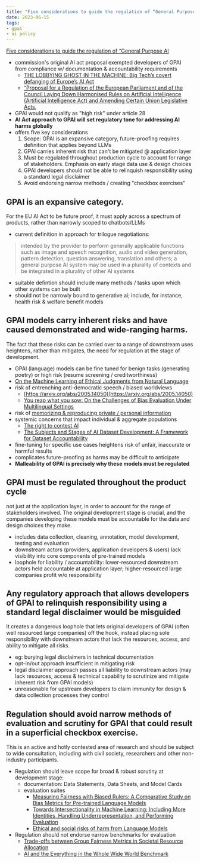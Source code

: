 ```yaml
---
title: "Five considerations to guide the regulation of “General Purpose AI” in the EU’s AI Act"
date: 2023-06-15
tags:
- gpai
- ai policy
---
```

[Five considerations to guide the regulation of “General Purpose AI](https://www.washingtonpost.com/documents/523e5232-7996-47c6-b502-ed5e1a385ea8.pdf)

- commission's original AI act proposal exempted developers of GPAI from compliance w/ documentation & accountability requirements
	- [THE LOBBYING GHOST IN THE MACHINE: Big Tech’s covert defanging of Europe’s AI Act](https://corporateeurope.org/sites/default/files/2023-02/The%20Lobbying%20Ghost%20in%20the%20Machine.pdf)
	- [“Proposal for a Regulation of the European Parliament and of the Council Laying Down Harmonised Rules on Artificial Intelligence (Artificial Intelligence Act) and Amending Certain Union Legislative Acts,](https://eur-lex.europa.eu/legal-content/EN/TXT/?uri=celex:52021PC0206)
- GPAI would not qualify as "high risk" under article 28
- **AI Act approach to GPAI will set regulatory tone for addressing AI harms globally**
- offers five key considerations
	1. Scope: GPAI is an expansive category, future-proofing requires definition that applies beyond LLMs
	2. GPAI carries inherent risk that can't be mitigated @ application layer
	3. Must be regulated throughout production cycle to account for range of stakeholders. Emphasis on early stage data use & design choices
	4. GPAI developers should not be able to relinquish responsibility using a standard legal disclaimer
	5. Avoid endorsing narrow methods / creating "checkbox exercises"
## GPAI is an expansive category.  

For the EU AI Act to be future proof, it must apply across a spectrum of products, rather than narrowly scoped to chatbots/LLMs
- current definition in approach for trilogue negotiations:
> intended by the provider to perform generally applicable functions such as image and speech recognition, audio and video generation, pattern detection, question answering, translation and others; a general purpose AI system may be used in a plurality of contexts and be integrated in a plurality of other AI systems
- suitable defintion should include many methods / tasks upon which other systems can be built
- should not be narrowly bound to generative ai; include, for instance, health risk & welfare benefit models

## GPAI models carry inherent risks and have caused demonstrated and wide-ranging harms.

The fact that these risks can be carried over to a range of downstream uses heightens, rather than mitigates, the need for regulation at the stage of development.
- GPAI (language) models can be fine tuned for benign tasks (generating poetry) or high risk (resume screening / creditworthiness)
- [On the Machine Learning of Ethical Judgments from Natural Language](https://aclanthology.org/2022.naacl-main.56/)
- risk of entrenching anti-democratic speech / biased worldviews
	- [https://arxiv.org/abs/2005.14050](https://arxiv.org/abs/2005.14050)
	- [You reap what you sow: On the Challenges of Bias Evaluation Under Multilingual Settings](https://aclanthology.org/2022.bigscience-1.3/)
- risk of [memorizing & reproducing private / personal information](https://arxiv.org/abs/2301.13188)
- systemic concerns that impact individual & aggregate populations
	- [The right to contest AI](https://columbialawreview.org/content/the-right-to-contest-ai/)
	- [The Subjects and Stages of AI Dataset Development: A Framework for Dataset Accountability](https://papers.ssrn.com/sol3/papers.cfm?abstract_id=4217148)
- fine-tuning for specific use cases heightens risk of unfair, inaccurate or harmful results
- complicates future-proofing as harms may be difficult to anticipate
- **Malleability of GPAI is precisely why these models must be regulated**

## GPAI must be regulated throughout the product cycle

not just at the application layer, in order to account for the range of stakeholders involved. The original development stage is crucial, and the companies developing these models must be accountable for the data and design choices they make.

- includes data collection, cleaning, annotation, model development, testing and evaluation
- downstream actors (providers, application developers & users) lack visibility into core components of pre-trained models
- loophole for liability / accountability: lower-resourced downstream actors held accountable at application layer; higher-resourced large companies profit w/o responsibility

## Any regulatory approach that allows developers of GPAI to relinquish responsibility using a standard legal disclaimer would be misguided

It creates a dangerous loophole that lets original developers of GPAI (often well resourced large companies) off the hook, instead placing sole responsibility with downstream actors that lack the resources, access, and ability to mitigate all risks.

- eg: burying legal disclaimers in technical documentation
- opt-in/out approach insufficient in mitigating risk
- legal disclaimer approach passes all liability to downstream actors (may lack resources, access & technical capability to scrutinize and mitigate inherent risk from GPAI models)
- unreasonable for upstream developers to claim immunity for design & data collection processes they control

## Regulation should avoid narrow methods of evaluation and scrutiny for GPAI that could result in a superficial checkbox exercise.

This is an active and hotly contested area of research and should be subject to wide consultation, including with civil society, researchers and other non-industry participants.

- Regulation should leave scope for broad & robust scrutiny at development stage:
	- documentation: Data Statements, Data Sheets, and Model Cards
	- evaluation suites
		- [Measuring Fairness with Biased Rulers: A Comparative Study on Bias Metrics for Pre-trained Language Models](https://aclanthology.org/2022.naacl-main.122/)
		- [Towards Intersectionality in Machine Learning: Including More Identities, Handling Underrepresentation, and Performing Evaluation](https://arxiv.org/abs/2205.04610)
		- [Ethical and social risks of harm from Language Models](https://arxiv.org/abs/2112.04359)
- Regulation should not endorse narrow benchmarks for evaluation
	- [Trade-offs between Group Fairness Metrics in Societal Resource Allocation](https://arxiv.org/abs/2202.12334)
	- [AI and the Everything in the Whole Wide World Benchmark](https://arxiv.org/abs/2111.15366)
